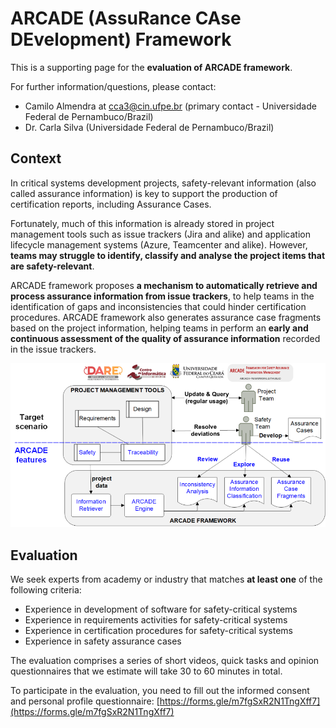 # ARCADE (AssuRance CAse DEvelopment) Framework

This is a supporting page for the **evaluation of ARCADE framework**.

For further information/questions, please contact:
- Camilo Almendra at cca3@cin.ufpe.br (primary contact - Universidade Federal de Pernambuco/Brazil)
- Dr. Carla Silva (Universidade Federal de Pernambuco/Brazil)

## Context

In critical systems development projects, safety-relevant information (also called assurance information) is key to support the production of certification reports, including Assurance Cases.

Fortunately, much of this information is already stored in project management tools such as issue trackers (Jira and alike) and application lifecycle management systems (Azure, Teamcenter and alike). However, **teams may struggle to identify, classify and analyse the project items that are safety-relevant**.

ARCADE framework proposes **a mechanism to automatically retrieve and process assurance information from issue trackers**, to help teams in the identification of gaps and inconsistencies that could hinder certification procedures. ARCADE framework also generates assurance case fragments based on the project information, helping teams in perform an **early and continuous assessment of the quality of assurance information** recorded in the issue trackers.

![](arcade-framework-overview.png)

## Evaluation

We seek experts from academy or industry that matches **at least one** of the following criteria:
- Experience in development of software for safety-critical systems
- Experience in requirements activities for safety-critical systems
- Experience in certification procedures for safety-critical systems
- Experience in safety assurance cases

The evaluation comprises a series of short videos, quick tasks and opinion questionnaires that we estimate will take 30 to 60 minutes in total.

To participate in the evaluation, you need to fill out the informed consent and personal profile questionnaire: [https://forms.gle/m7fgSxR2N1TngXff7](https://forms.gle/m7fgSxR2N1TngXff7) 


